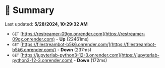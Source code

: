 # 📖 Summary
Last updated: **5/28/2024, 10:29:32 AM**

- `GET` [https://restreamer-09gx.onrender.com](https://restreamer-09gx.onrender.com) - **Up** (22461ms)
- `GET` [https://filestreambot-b5k6.onrender.com/](https://filestreambot-b5k6.onrender.com/) - **Down** (237ms)
- `GET` [https://jupyterlab-python3-12-3.onrender.com](https://jupyterlab-python3-12-3.onrender.com) - **Down** (172ms)

